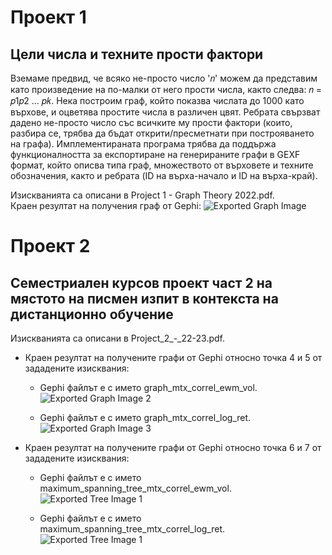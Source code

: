 # Проект 1 #
## Цели числа и техните прости фактори ##

Вземаме предвид, че всяко не-простo число '𝑛' можем да представим като произведение на по-малки от него прости числа, както следва: 𝑛 = 𝑝1𝑝2 … 𝑝𝑘. Нека построим граф, който показва числата до 1000 като върхове, и оцветява простите числа в различен цвят. Ребрата свързват дадено не-просто число със всичките му прости фактори (които, разбира се, трябва да бъдат открити/пресметнати при построяването на графа). Имплементираната програма трябва да поддържа функционалността за експортиране на 
генерираните графи в GEXF формат, който описва типа граф, множеството от върховете и 
техните обозначения, както и ребрата (ID на върха-начало и ID на върха-край).

Изискванията са описани в Project 1 - Graph Theory 2022.pdf.\
Краен резултат на получения граф от Gephi:
![Exported Graph Image](https://github.com/gesho99/MDGP/blob/main/graph.png)

# Проект 2 ##
## Семестриален курсов проект част 2 на мястото на писмен изпит в контекста на дистанционно обучение ##

Изискванията са описани в Project_2_-_22-23.pdf.
* Краен резултат на получените графи от Gephi относно точка 4 и 5 от зададените изисквания:
  * Gephi файлът е с името graph_mtx_correl_ewm_vol.
  ![Exported Graph Image 2](https://github.com/gesho99/MDGP/blob/main/graph_mtx_correl_ewm_vol.png)

  * Gephi файлът е с името graph_mtx_correl_log_ret.
  ![Exported Graph Image 3](https://github.com/gesho99/MDGP/blob/main/graph_mtx_correl_log_ret.png)

* Краен резултат на получените графи от Gephi относно точка 6 и 7 от зададените изисквания:
  * Gephi файлът е с името maximum_spanning_tree_mtx_correl_ewm_vol.
  ![Exported Tree Image 1](https://github.com/gesho99/MDGP/blob/main/maximum_spanning_tree_mtx_correl_ewm_vol.png)

  * Gephi файлът е с името maximum_spanning_tree_mtx_correl_log_ret.
  ![Exported Tree Image 1](https://github.com/gesho99/MDGP/blob/main/maximum_spanning_tree_mtx_correl_log_ret.png)
